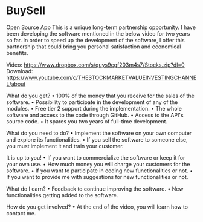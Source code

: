 # BuySell
Open Source App
This is a unique long-term partnership opportunity. I have been developing the software mentioned in the below video for two years so far. In order to speed up the development of the software, I offer this partnership that could bring you personal satisfaction and economical benefits.

Video: https://www.dropbox.com/s/quys9cgf203m4s7/Stocks.zip?dl=0
Download: https://www.youtube.com/c/THESTOCKMARKETVALUEINVESTINGCHANNEL/about

 What do you get?
•	100% of the money that you receive for the sales of the software.
•	Possibility to participate in the development of any of the modules.
•	Free tier 2 support during the implementation.
•	The whole software and access to the code through GitHub.
•	Access to the API's source code.
•	It spares you two years of full-time development.

What do you need to do?
•	Implement the software on your own computer and explore its functionalities.
•	If you sell the software to someone else, you must implement it and train your customer.

It is up to you!
•	If you want to commercialize the software or keep it for your own use.
•	How much money you will charge your customers for the software.
•	If you want to participate in coding new functionalities or not.
•	If you want to provide me with suggestions for new functionalities or not.

What do I earn?
•	Feedback to continue improving the software.
•	New functionalities getting added to the software.

How do you get involved?
•	At the end of the video, you will learn how to contact me.
